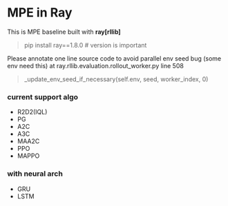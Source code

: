 # MPE in Ray

This is MPE baseline built with **ray[rllib]**
> pip install ray==1.8.0 # version is important

Please annotate one line source code to avoid parallel env seed bug (some env need this)
at ray.rllib.evaluation.rollout_worker.py line 508

> _update_env_seed_if_necessary(self.env, seed, worker_index, 0)

### current support algo
- R2D2(IQL)
- PG
- A2C
- A3C
- MAA2C
- PPO
- MAPPO
  
### with neural arch
- GRU
- LSTM



